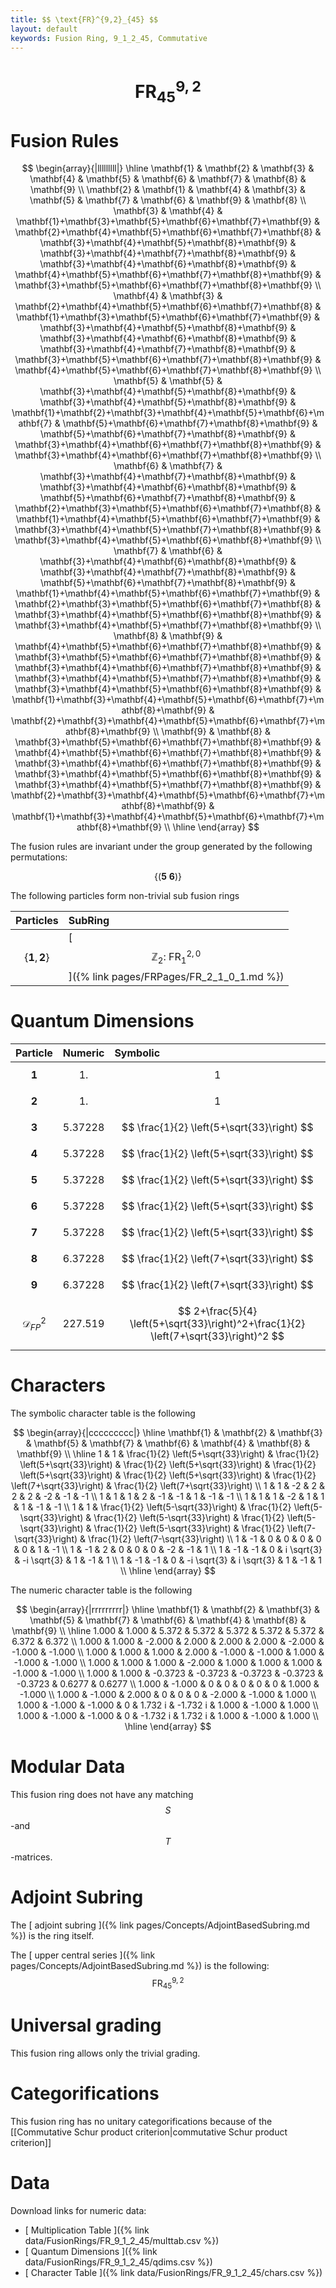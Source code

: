 ```yaml
---
title: $$ \text{FR}^{9,2}_{45} $$
layout: default
keywords: Fusion Ring, 9_1_2_45, Commutative
---
```

# $$ \text{FR}^{9,2}_{45} $$


# Fusion Rules

$$
\begin{array}{|lllllllll|}
\hline
 \mathbf{1} & \mathbf{2} & \mathbf{3} & \mathbf{4} & \mathbf{5} & \mathbf{6} & \mathbf{7} & \mathbf{8} & \mathbf{9} \\
 \mathbf{2} & \mathbf{1} & \mathbf{4} & \mathbf{3} & \mathbf{5} & \mathbf{7} & \mathbf{6} & \mathbf{9} & \mathbf{8} \\
 \mathbf{3} & \mathbf{4} & \mathbf{1}+\mathbf{3}+\mathbf{5}+\mathbf{6}+\mathbf{7}+\mathbf{9} & \mathbf{2}+\mathbf{4}+\mathbf{5}+\mathbf{6}+\mathbf{7}+\mathbf{8} & \mathbf{3}+\mathbf{4}+\mathbf{5}+\mathbf{8}+\mathbf{9} & \mathbf{3}+\mathbf{4}+\mathbf{7}+\mathbf{8}+\mathbf{9} & \mathbf{3}+\mathbf{4}+\mathbf{6}+\mathbf{8}+\mathbf{9} & \mathbf{4}+\mathbf{5}+\mathbf{6}+\mathbf{7}+\mathbf{8}+\mathbf{9} & \mathbf{3}+\mathbf{5}+\mathbf{6}+\mathbf{7}+\mathbf{8}+\mathbf{9} \\
 \mathbf{4} & \mathbf{3} & \mathbf{2}+\mathbf{4}+\mathbf{5}+\mathbf{6}+\mathbf{7}+\mathbf{8} & \mathbf{1}+\mathbf{3}+\mathbf{5}+\mathbf{6}+\mathbf{7}+\mathbf{9} & \mathbf{3}+\mathbf{4}+\mathbf{5}+\mathbf{8}+\mathbf{9} & \mathbf{3}+\mathbf{4}+\mathbf{6}+\mathbf{8}+\mathbf{9} & \mathbf{3}+\mathbf{4}+\mathbf{7}+\mathbf{8}+\mathbf{9} & \mathbf{3}+\mathbf{5}+\mathbf{6}+\mathbf{7}+\mathbf{8}+\mathbf{9} & \mathbf{4}+\mathbf{5}+\mathbf{6}+\mathbf{7}+\mathbf{8}+\mathbf{9} \\
 \mathbf{5} & \mathbf{5} & \mathbf{3}+\mathbf{4}+\mathbf{5}+\mathbf{8}+\mathbf{9} & \mathbf{3}+\mathbf{4}+\mathbf{5}+\mathbf{8}+\mathbf{9} & \mathbf{1}+\mathbf{2}+\mathbf{3}+\mathbf{4}+\mathbf{5}+\mathbf{6}+\mathbf{7} & \mathbf{5}+\mathbf{6}+\mathbf{7}+\mathbf{8}+\mathbf{9} & \mathbf{5}+\mathbf{6}+\mathbf{7}+\mathbf{8}+\mathbf{9} & \mathbf{3}+\mathbf{4}+\mathbf{6}+\mathbf{7}+\mathbf{8}+\mathbf{9} & \mathbf{3}+\mathbf{4}+\mathbf{6}+\mathbf{7}+\mathbf{8}+\mathbf{9} \\
 \mathbf{6} & \mathbf{7} & \mathbf{3}+\mathbf{4}+\mathbf{7}+\mathbf{8}+\mathbf{9} & \mathbf{3}+\mathbf{4}+\mathbf{6}+\mathbf{8}+\mathbf{9} & \mathbf{5}+\mathbf{6}+\mathbf{7}+\mathbf{8}+\mathbf{9} & \mathbf{2}+\mathbf{3}+\mathbf{5}+\mathbf{6}+\mathbf{7}+\mathbf{8} & \mathbf{1}+\mathbf{4}+\mathbf{5}+\mathbf{6}+\mathbf{7}+\mathbf{9} & \mathbf{3}+\mathbf{4}+\mathbf{5}+\mathbf{7}+\mathbf{8}+\mathbf{9} & \mathbf{3}+\mathbf{4}+\mathbf{5}+\mathbf{6}+\mathbf{8}+\mathbf{9} \\
 \mathbf{7} & \mathbf{6} & \mathbf{3}+\mathbf{4}+\mathbf{6}+\mathbf{8}+\mathbf{9} & \mathbf{3}+\mathbf{4}+\mathbf{7}+\mathbf{8}+\mathbf{9} & \mathbf{5}+\mathbf{6}+\mathbf{7}+\mathbf{8}+\mathbf{9} & \mathbf{1}+\mathbf{4}+\mathbf{5}+\mathbf{6}+\mathbf{7}+\mathbf{9} & \mathbf{2}+\mathbf{3}+\mathbf{5}+\mathbf{6}+\mathbf{7}+\mathbf{8} & \mathbf{3}+\mathbf{4}+\mathbf{5}+\mathbf{6}+\mathbf{8}+\mathbf{9} & \mathbf{3}+\mathbf{4}+\mathbf{5}+\mathbf{7}+\mathbf{8}+\mathbf{9} \\
 \mathbf{8} & \mathbf{9} & \mathbf{4}+\mathbf{5}+\mathbf{6}+\mathbf{7}+\mathbf{8}+\mathbf{9} & \mathbf{3}+\mathbf{5}+\mathbf{6}+\mathbf{7}+\mathbf{8}+\mathbf{9} & \mathbf{3}+\mathbf{4}+\mathbf{6}+\mathbf{7}+\mathbf{8}+\mathbf{9} & \mathbf{3}+\mathbf{4}+\mathbf{5}+\mathbf{7}+\mathbf{8}+\mathbf{9} & \mathbf{3}+\mathbf{4}+\mathbf{5}+\mathbf{6}+\mathbf{8}+\mathbf{9} & \mathbf{1}+\mathbf{3}+\mathbf{4}+\mathbf{5}+\mathbf{6}+\mathbf{7}+\mathbf{8}+\mathbf{9} & \mathbf{2}+\mathbf{3}+\mathbf{4}+\mathbf{5}+\mathbf{6}+\mathbf{7}+\mathbf{8}+\mathbf{9} \\
 \mathbf{9} & \mathbf{8} & \mathbf{3}+\mathbf{5}+\mathbf{6}+\mathbf{7}+\mathbf{8}+\mathbf{9} & \mathbf{4}+\mathbf{5}+\mathbf{6}+\mathbf{7}+\mathbf{8}+\mathbf{9} & \mathbf{3}+\mathbf{4}+\mathbf{6}+\mathbf{7}+\mathbf{8}+\mathbf{9} & \mathbf{3}+\mathbf{4}+\mathbf{5}+\mathbf{6}+\mathbf{8}+\mathbf{9} & \mathbf{3}+\mathbf{4}+\mathbf{5}+\mathbf{7}+\mathbf{8}+\mathbf{9} & \mathbf{2}+\mathbf{3}+\mathbf{4}+\mathbf{5}+\mathbf{6}+\mathbf{7}+\mathbf{8}+\mathbf{9} & \mathbf{1}+\mathbf{3}+\mathbf{4}+\mathbf{5}+\mathbf{6}+\mathbf{7}+\mathbf{8}+\mathbf{9} \\
\hline
\end{array}
$$


The fusion rules are invariant under the group generated by the following permutations:

$$ \left\{(\mathbf{5} \ \mathbf{6})\right\} $$


The following particles form non-trivial sub fusion rings

| Particles | SubRing |
| :------ | :------ |
| $$ \{\mathbf{1},\mathbf{2}\} $$ | [ $$ \mathbb{Z}_2:\ \text{FR}^{2,0}_{1} $$ ]({% link pages/FRPages/FR_2_1_0_1.md %}) |


# Quantum Dimensions

| Particle | Numeric | Symbolic |
| :------ | :------ | :------ |
| $$ \mathbf{1} $$ | $$ 1. $$ | $$ 1 $$ |
| $$ \mathbf{2} $$ | $$ 1. $$ | $$ 1 $$ |
| $$ \mathbf{3} $$ | $$ 5.37228 $$ | $$ \frac{1}{2} \left(5+\sqrt{33}\right) $$ |
| $$ \mathbf{4} $$ | $$ 5.37228 $$ | $$ \frac{1}{2} \left(5+\sqrt{33}\right) $$ |
| $$ \mathbf{5} $$ | $$ 5.37228 $$ | $$ \frac{1}{2} \left(5+\sqrt{33}\right) $$ |
| $$ \mathbf{6} $$ | $$ 5.37228 $$ | $$ \frac{1}{2} \left(5+\sqrt{33}\right) $$ |
| $$ \mathbf{7} $$ | $$ 5.37228 $$ | $$ \frac{1}{2} \left(5+\sqrt{33}\right) $$ |
| $$ \mathbf{8} $$ | $$ 6.37228 $$ | $$ \frac{1}{2} \left(7+\sqrt{33}\right) $$ |
| $$ \mathbf{9} $$ | $$ 6.37228 $$ | $$ \frac{1}{2} \left(7+\sqrt{33}\right) $$ |
| $$ \mathcal{D}_{FP}^2 $$ | $$ 227.519 $$ | $$ 2+\frac{5}{4} \left(5+\sqrt{33}\right)^2+\frac{1}{2} \left(7+\sqrt{33}\right)^2 $$ |

# Characters

The symbolic character table is the following

$$
\begin{array}{|ccccccccc|}
\hline
 \mathbf{1} & \mathbf{2} & \mathbf{3} & \mathbf{5} & \mathbf{7} & \mathbf{6} & \mathbf{4} & \mathbf{8} & \mathbf{9} \\
\hline
 1 & 1 & \frac{1}{2} \left(5+\sqrt{33}\right) & \frac{1}{2} \left(5+\sqrt{33}\right) & \frac{1}{2} \left(5+\sqrt{33}\right) & \frac{1}{2} \left(5+\sqrt{33}\right) & \frac{1}{2} \left(5+\sqrt{33}\right) & \frac{1}{2} \left(7+\sqrt{33}\right) & \frac{1}{2} \left(7+\sqrt{33}\right) \\
 1 & 1 & -2 & 2 & 2 & 2 & -2 & -1 & -1 \\
 1 & 1 & 1 & 2 & -1 & -1 & 1 & -1 & -1 \\
 1 & 1 & 1 & -2 & 1 & 1 & 1 & -1 & -1 \\
 1 & 1 & \frac{1}{2} \left(5-\sqrt{33}\right) & \frac{1}{2} \left(5-\sqrt{33}\right) & \frac{1}{2} \left(5-\sqrt{33}\right) & \frac{1}{2} \left(5-\sqrt{33}\right) & \frac{1}{2} \left(5-\sqrt{33}\right) & \frac{1}{2} \left(7-\sqrt{33}\right) & \frac{1}{2} \left(7-\sqrt{33}\right) \\
 1 & -1 & 0 & 0 & 0 & 0 & 0 & 1 & -1 \\
 1 & -1 & 2 & 0 & 0 & 0 & -2 & -1 & 1 \\
 1 & -1 & -1 & 0 & i \sqrt{3} & -i \sqrt{3} & 1 & -1 & 1 \\
 1 & -1 & -1 & 0 & -i \sqrt{3} & i \sqrt{3} & 1 & -1 & 1 \\
\hline
\end{array}
$$

The numeric character table is the following

$$
\begin{array}{|rrrrrrrrr|}
\hline
 \mathbf{1} & \mathbf{2} & \mathbf{3} & \mathbf{5} & \mathbf{7} & \mathbf{6} & \mathbf{4} & \mathbf{8} & \mathbf{9} \\
\hline
 1.000 & 1.000 & 5.372 & 5.372 & 5.372 & 5.372 & 5.372 & 6.372 & 6.372 \\
 1.000 & 1.000 & -2.000 & 2.000 & 2.000 & 2.000 & -2.000 & -1.000 & -1.000 \\
 1.000 & 1.000 & 1.000 & 2.000 & -1.000 & -1.000 & 1.000 & -1.000 & -1.000 \\
 1.000 & 1.000 & 1.000 & -2.000 & 1.000 & 1.000 & 1.000 & -1.000 & -1.000 \\
 1.000 & 1.000 & -0.3723 & -0.3723 & -0.3723 & -0.3723 & -0.3723 & 0.6277 & 0.6277 \\
 1.000 & -1.000 & 0 & 0 & 0 & 0 & 0 & 1.000 & -1.000 \\
 1.000 & -1.000 & 2.000 & 0 & 0 & 0 & -2.000 & -1.000 & 1.000 \\
 1.000 & -1.000 & -1.000 & 0 & 1.732 i & -1.732 i & 1.000 & -1.000 & 1.000 \\
 1.000 & -1.000 & -1.000 & 0 & -1.732 i & 1.732 i & 1.000 & -1.000 & 1.000 \\
\hline
\end{array}
$$

# Modular Data

This fusion ring does not have any matching $$ S $$-and $$ T $$-matrices.

# Adjoint Subring

The [ adjoint subring ]({% link pages/Concepts/AdjointBasedSubring.md %}) is the ring itself.

The [ upper central series ]({% link pages/Concepts/AdjointBasedSubring.md %}) is the following:
$$ \text{FR}^{9,2}_{45} $$

# Universal grading

This fusion ring allows only the trivial grading.

# Categorifications

This fusion ring has no unitary categorifications because of the [[Commutative Schur product criterion|commutative Schur product criterion]]

# Data

Download links for numeric data:

* [ Multiplication Table ]({% link data/FusionRings/FR_9_1_2_45/multtab.csv %})
* [ Quantum Dimensions ]({% link data/FusionRings/FR_9_1_2_45/qdims.csv %})
* [ Character Table ]({% link data/FusionRings/FR_9_1_2_45/chars.csv %})
